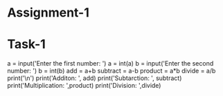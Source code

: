 # Assignment-1
# Task-1

a = input('Enter the first number: ')
a = int(a)
b = input('Enter the second number: ')
b = int(b)
add = a+b
subtract = a-b
product = a*b
divide = a/b
print('\n')
print('Additon: ', add)
print('Subtarction: ', subtract)
print('Multiplication: ',product)
print('Division: ',divide)

